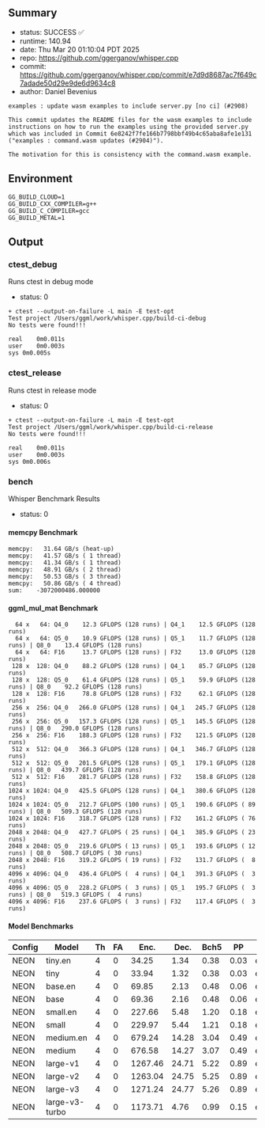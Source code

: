 ## Summary

- status:  SUCCESS ✅
- runtime: 140.94
- date:    Thu Mar 20 01:10:04 PDT 2025
- repo:    https://github.com/ggerganov/whisper.cpp
- commit:  https://github.com/ggerganov/whisper.cpp/commit/e7d9d8687ac7f649c7adade50d29e9de6d9634c8
- author:  Daniel Bevenius
```
examples : update wasm examples to include server.py [no ci] (#2908)

This commit updates the README files for the wasm examples to include
instructions on how to run the examples using the provided server.py
which was included in Commit 6e8242f7fe166b7798bbf49b4c65aba8afe1e131
("examples : command.wasm updates (#2904)").

The motivation for this is consistency with the command.wasm example.
```

## Environment

```
GG_BUILD_CLOUD=1
GG_BUILD_CXX_COMPILER=g++
GG_BUILD_C_COMPILER=gcc
GG_BUILD_METAL=1
```

## Output

### ctest_debug

Runs ctest in debug mode
- status: 0
```
+ ctest --output-on-failure -L main -E test-opt
Test project /Users/ggml/work/whisper.cpp/build-ci-debug
No tests were found!!!

real	0m0.011s
user	0m0.003s
sys	0m0.005s
```
### ctest_release

Runs ctest in release mode
- status: 0
```
+ ctest --output-on-failure -L main -E test-opt
Test project /Users/ggml/work/whisper.cpp/build-ci-release
No tests were found!!!

real	0m0.011s
user	0m0.003s
sys	0m0.006s
```
### bench

Whisper Benchmark Results
- status: 0
#### memcpy Benchmark

```
memcpy:   31.64 GB/s (heat-up)
memcpy:   41.57 GB/s ( 1 thread)
memcpy:   41.34 GB/s ( 1 thread)
memcpy:   48.91 GB/s ( 2 thread)
memcpy:   50.53 GB/s ( 3 thread)
memcpy:   50.86 GB/s ( 4 thread)
sum:    -3072000486.000000
```

#### ggml_mul_mat Benchmark

```
  64 x   64: Q4_0    12.3 GFLOPS (128 runs) | Q4_1    12.5 GFLOPS (128 runs)
  64 x   64: Q5_0    10.9 GFLOPS (128 runs) | Q5_1    11.7 GFLOPS (128 runs) | Q8_0    13.4 GFLOPS (128 runs)
  64 x   64: F16     13.7 GFLOPS (128 runs) | F32     13.0 GFLOPS (128 runs)
 128 x  128: Q4_0    88.2 GFLOPS (128 runs) | Q4_1    85.7 GFLOPS (128 runs)
 128 x  128: Q5_0    61.4 GFLOPS (128 runs) | Q5_1    59.9 GFLOPS (128 runs) | Q8_0    92.2 GFLOPS (128 runs)
 128 x  128: F16     78.8 GFLOPS (128 runs) | F32     62.1 GFLOPS (128 runs)
 256 x  256: Q4_0   266.0 GFLOPS (128 runs) | Q4_1   245.7 GFLOPS (128 runs)
 256 x  256: Q5_0   157.3 GFLOPS (128 runs) | Q5_1   145.5 GFLOPS (128 runs) | Q8_0   290.0 GFLOPS (128 runs)
 256 x  256: F16    188.3 GFLOPS (128 runs) | F32    121.5 GFLOPS (128 runs)
 512 x  512: Q4_0   366.3 GFLOPS (128 runs) | Q4_1   346.7 GFLOPS (128 runs)
 512 x  512: Q5_0   201.5 GFLOPS (128 runs) | Q5_1   179.1 GFLOPS (128 runs) | Q8_0   439.7 GFLOPS (128 runs)
 512 x  512: F16    281.7 GFLOPS (128 runs) | F32    158.8 GFLOPS (128 runs)
1024 x 1024: Q4_0   425.5 GFLOPS (128 runs) | Q4_1   380.6 GFLOPS (128 runs)
1024 x 1024: Q5_0   212.7 GFLOPS (100 runs) | Q5_1   190.6 GFLOPS ( 89 runs) | Q8_0   509.3 GFLOPS (128 runs)
1024 x 1024: F16    318.7 GFLOPS (128 runs) | F32    161.2 GFLOPS ( 76 runs)
2048 x 2048: Q4_0   427.7 GFLOPS ( 25 runs) | Q4_1   385.9 GFLOPS ( 23 runs)
2048 x 2048: Q5_0   219.6 GFLOPS ( 13 runs) | Q5_1   193.6 GFLOPS ( 12 runs) | Q8_0   508.7 GFLOPS ( 30 runs)
2048 x 2048: F16    319.2 GFLOPS ( 19 runs) | F32    131.7 GFLOPS (  8 runs)
4096 x 4096: Q4_0   436.4 GFLOPS (  4 runs) | Q4_1   391.3 GFLOPS (  3 runs)
4096 x 4096: Q5_0   228.2 GFLOPS (  3 runs) | Q5_1   195.7 GFLOPS (  3 runs) | Q8_0   519.3 GFLOPS (  4 runs)
4096 x 4096: F16    237.6 GFLOPS (  3 runs) | F32    117.4 GFLOPS (  3 runs)
```

#### Model Benchmarks

|           Config |         Model |  Th |  FA |    Enc. |    Dec. |    Bch5 |      PP |  Commit |
|              --- |           --- | --- | --- |     --- |     --- |     --- |     --- |     --- |
|             NEON |       tiny.en |   4 |   0 |   34.25 |    1.34 |    0.38 |    0.03 | e7d9d86 |
|             NEON |          tiny |   4 |   0 |   33.94 |    1.32 |    0.38 |    0.03 | e7d9d86 |
|             NEON |       base.en |   4 |   0 |   69.85 |    2.13 |    0.48 |    0.06 | e7d9d86 |
|             NEON |          base |   4 |   0 |   69.36 |    2.16 |    0.48 |    0.06 | e7d9d86 |
|             NEON |      small.en |   4 |   0 |  227.66 |    5.48 |    1.20 |    0.18 | e7d9d86 |
|             NEON |         small |   4 |   0 |  229.97 |    5.44 |    1.21 |    0.18 | e7d9d86 |
|             NEON |     medium.en |   4 |   0 |  679.24 |   14.28 |    3.04 |    0.49 | e7d9d86 |
|             NEON |        medium |   4 |   0 |  676.58 |   14.27 |    3.07 |    0.49 | e7d9d86 |
|             NEON |      large-v1 |   4 |   0 | 1267.46 |   24.71 |    5.22 |    0.89 | e7d9d86 |
|             NEON |      large-v2 |   4 |   0 | 1263.04 |   24.75 |    5.25 |    0.89 | e7d9d86 |
|             NEON |      large-v3 |   4 |   0 | 1271.24 |   24.77 |    5.26 |    0.89 | e7d9d86 |
|             NEON | large-v3-turbo |   4 |   0 | 1173.71 |    4.76 |    0.99 |    0.15 | e7d9d86 |

